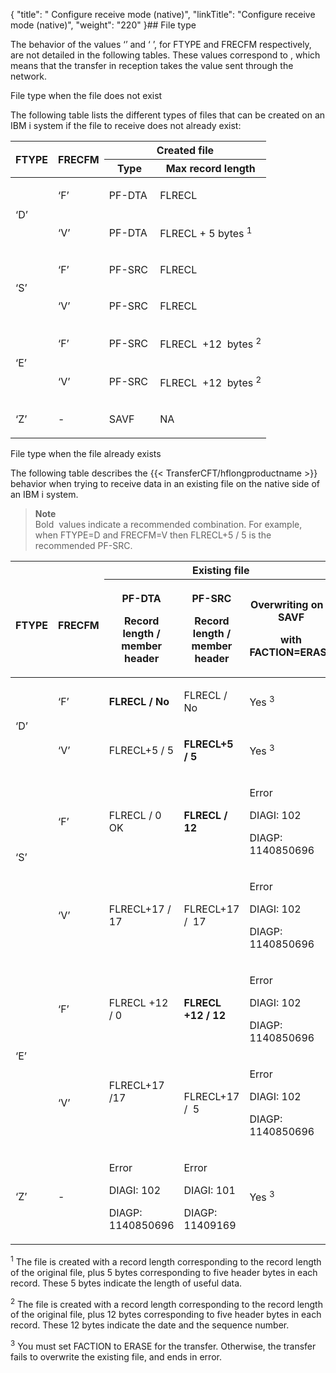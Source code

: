 {
    "title": " Configure receive mode (native)",
    "linkTitle": "Configure receive mode (native)",
    "weight": "220"
}## File type

The behavior of the values ‘’ and ‘ ’, for FTYPE and FRECFM respectively, are not detailed in the following tables. These values correspond to , which means that the transfer in reception takes the value sent through the network. 

File type when the file does not exist

The following table lists the different types of files that can be created on an IBM i system if the file to receive does not already exist:

<table>
   <thead>
      <tr>
<th rowspan="2" >FTYPE         </th>
<th rowspan="2" >FRECFM         </th>
<th colspan="2" >Created file         </th>
      </tr>
      <tr>
<th >Type         </th>
<th >Max record length         </th>
      </tr>
   </thead>
   <tbody>
      <tr>
         <td rowspan="2" ><p>‘D’</p>         </td>
         <td ><p>‘F’</p>         </td>
         <td ><p>PF-DTA </p>         </td>
         <td ><p>FLRECL</p>         </td>
      </tr>
      <tr>
         <td ><p>‘V’</p>         </td>
         <td ><p>PF-DTA</p>         </td>
         <td ><p>FLRECL + 5 bytes <sup>1</sup></p>         </td>
      </tr>
      <tr>
         <td rowspan="2" ><p>‘S’</p>         </td>
         <td ><p>‘F’</p>         </td>
         <td ><p>PF-SRC</p>         </td>
         <td ><p>FLRECL</p>         </td>
      </tr>
      <tr>
         <td ><p>‘V’</p>         </td>
         <td ><p>PF-SRC</p>         </td>
         <td ><p>FLRECL</p>         </td>
      </tr>
      <tr>
         <td rowspan="2" ><p>‘E’</p>         </td>
         <td ><p>‘F’</p>         </td>
         <td ><p>PF-SRC</p>         </td>
         <td ><p>FLRECL  +12  bytes <sup>2</sup></p>         </td>
      </tr>
      <tr>
         <td ><p>‘V’</p>         </td>
         <td ><p>PF-SRC</p>         </td>
         <td ><p>FLRECL  +12  bytes <sup>2</sup></p>         </td>
      </tr>
      <tr>
         <td ><p>‘Z’</p>         </td>
         <td ><p>-</p>         </td>
         <td ><p>SAVF</p>         </td>
         <td ><p>NA</p>         </td>
      </tr>
   </tbody>
</table>

File type when the file already exists

The following table describes the {{< TransferCFT/hflongproductname  >}} behavior when trying to receive data in an existing file on the native side of an IBM i system.

> **Note**  
> Bold  values indicate a recommended combination. For example, when FTYPE=D and FRECFM=V then FLRECL+5 / 5 is the recommended PF-SRC.

<table>
   <thead>
      <tr>
<th rowspan="2" >  FTYPE         </th>
<th rowspan="2" >  FRECFM         </th>
<th  colspan="3" >Existing file         </th>
      </tr>
      <tr>
<th ><p>PF-DTA</p>
<p>Record length / member header</p>         </th>
<th ><p>PF-SRC</p>
<p>Record length / member header</p>         </th>
<th ><p>Overwriting on a SAVF</p>
<p>with FACTION=ERASE</p>         </th>
      </tr>
   </thead>
   <tbody>
      <tr>
         <td rowspan="2" ><p>‘D’</p>         </td>
         <td ><p>‘F’</p>         </td>
         <td ><p><strong>FLRECL / No</strong></p>         </td>
         <td ><p>FLRECL / No</p>         </td>
         <td ><p>Yes <sup>3</sup></p>         </td>
      </tr>
      <tr>
         <td ><p>‘V’</p>         </td>
         <td ><p>FLRECL+5 / 5</p>         </td>
         <td ><p><strong>FLRECL+5 / 5</strong></p>         </td>
         <td ><p>Yes <sup>3</sup></p>         </td>
      </tr>
      <tr>
         <td rowspan="2" ><p>‘S’</p>
<p> </p>         </td>
         <td ><p>‘F’</p>         </td>
         <td ><p>FLRECL / 0  OK</p>         </td>
         <td ><p><strong>FLRECL / 12</strong></p>         </td>
         <td ><p>Error</p>
<p>DIAGI: 102</p>
<p>DIAGP: 1140850696</p>         </td>
      </tr>
      <tr>
         <td ><p>‘V’</p>         </td>
         <td ><p>FLRECL+17 /  17</p>         </td>
         <td ><p>FLRECL+17 /  17</p>         </td>
         <td ><p>Error</p>
<p>DIAGI: 102</p>
<p>DIAGP: 1140850696</p>         </td>
      </tr>
      <tr>
         <td rowspan="2" ><p>‘E’</p>         </td>
         <td ><p>‘F’</p>         </td>
         <td ><p>FLRECL +12 / 0</p>         </td>
         <td ><p><strong>FLRECL +12 / 12</strong></p>         </td>
         <td ><p>Error</p>
<p>DIAGI: 102</p>
<p>DIAGP: 1140850696</p>         </td>
      </tr>
      <tr>
         <td ><p>‘V’</p>         </td>
         <td ><p>FLRECL+17 /17</p>
<p> </p>         </td>
         <td ><p>FLRECL+17 /  5</p>         </td>
         <td ><p>Error</p>
<p>DIAGI: 102</p>
<p>DIAGP: 1140850696</p>         </td>
      </tr>
      <tr>
         <td ><p>‘Z’</p>         </td>
         <td ><p>-</p>         </td>
         <td ><p>Error</p>
<p>DIAGI: 102</p>
<p>DIAGP: 1140850696</p>         </td>
         <td ><p>Error</p>
<p>DIAGI: 101</p>
<p>DIAGP: 11409169</p>         </td>
         <td ><p>Yes <sup>3</sup></p>         </td>
      </tr>
   </tbody>
</table>

<sup>1</sup> The file is created with a record length corresponding to the record length of the original file, plus 5 bytes corresponding to five header bytes in each record. These 5 bytes indicate the length of useful data.

<sup>2</sup> The file is created with a record length corresponding to the record length of the original file, plus 12 bytes corresponding to five header bytes in each record. These 12 bytes indicate the date and the sequence number.

<sup>3</sup> You must set FACTION to ERASE for the transfer. Otherwise, the transfer fails to overwrite the existing file, and ends in error.
